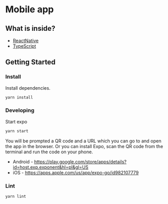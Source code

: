 # Mobile app

## What is inside?

- [ReactNative](https://reactjs.org)
- [TypeScript](https://www.typescriptlang.org)

## Getting Started

### Install

Install dependencies.

```bash
yarn install
```

### Developing

Start expo

```bash
yarn start
```

You will be prompted a QR code and a URL which you can go to and open the app in the browser. Or you can install Expo, scan the QR code from the terminal and run the code on your phone.
 * Android - https://play.google.com/store/apps/details?id=host.exp.exponent&hl=pl&gl=US
 * iOS - https://apps.apple.com/us/app/expo-go/id982107779

### Lint

```bash
yarn lint
```
